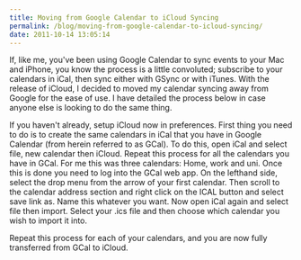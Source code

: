 ```yaml
---
title: Moving from Google Calendar to iCloud Syncing
permalink: /blog/moving-from-google-calendar-to-icloud-syncing/
date: 2011-10-14 13:05:14
---
```


If, like me, you've been using Google Calendar to sync events to your Mac and iPhone, you know the process is a little convoluted; subscribe to your calendars in iCal, then sync either with GSync or with iTunes. With the release of iCloud, I decided to moved my calendar syncing away from Google for the ease of use. I have detailed the process below in case anyone else is looking to do the same thing. 

If you haven't already, setup iCloud now in preferences. First thing you need to do is to create the same calendars in iCal that you have in Google Calendar (from herein referred to as GCal). To do this, open iCal and select file, new calendar then iCloud. Repeat this process for all the calendars you have in GCal. For me this was three calendars: Home, work and uni. Once this is done you need to log into the GCal web app. On the lefthand side, select the drop menu from the arrow of your first calendar. Then scroll to the calendar address section and right click on the ICAL button and select save link as. Name this whatever you want. Now open iCal again and select file then import. Select your .ics file and then choose which calendar you wish to import it into. 

Repeat this process for each of your calendars, and you are now fully transferred from GCal to iCloud.